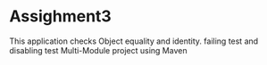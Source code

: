 # Assighment3
This application checks Object equality and identity.
failing test and disabling test 
Multi-Module project using Maven
